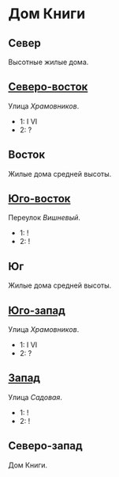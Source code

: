 # Дом Книги

## Север

Высотные жилые дома.

## [Северо-восток](./590080.md)

Улица *Храмовников*.

* 1:    I   VI
* 2:    ?

## Восток

Жилые дома средней высоты.

## [Юго-восток](./587087.md)

Переулок *Вишневый*.

* 1:    !
* 2:    !

## Юг

Жилые дома средней высоты.

## [Юго-запад](./580090.md)

Улица *Храмовников*.

* 1:    I   VI
* 2:    ?

## [Запад](./570085.md)

Улица *Садовая*.

* 1:    !
* 2:    !

## Северо-запад

Дом Книги.
